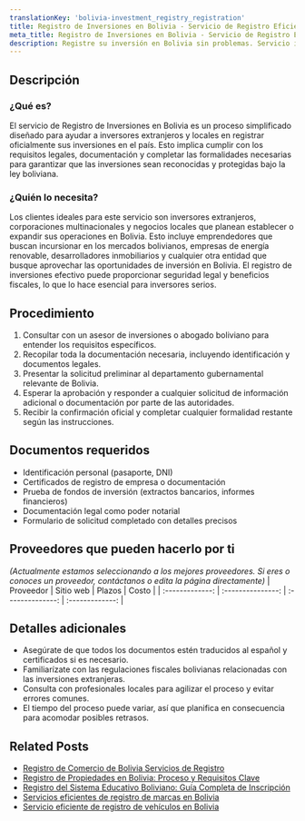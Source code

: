 ```yaml
---
translationKey: 'bolivia-investment_registry_registration'
title: Registro de Inversiones en Bolivia - Servicio de Registro Eficiente
meta_title: Registro de Inversiones en Bolivia - Servicio de Registro Eficiente
description: Registre su inversión en Bolivia sin problemas. Servicio integral con orientación experta en todos los pasos procedimentales.
---
```


## Descripción
### ¿Qué es?
El servicio de Registro de Inversiones en Bolivia es un proceso simplificado diseñado para ayudar a inversores extranjeros y locales en registrar oficialmente sus inversiones en el país. Esto implica cumplir con los requisitos legales, documentación y completar las formalidades necesarias para garantizar que las inversiones sean reconocidas y protegidas bajo la ley boliviana.

### ¿Quién lo necesita?
Los clientes ideales para este servicio son inversores extranjeros, corporaciones multinacionales y negocios locales que planean establecer o expandir sus operaciones en Bolivia. Esto incluye emprendedores que buscan incursionar en los mercados bolivianos, empresas de energía renovable, desarrolladores inmobiliarios y cualquier otra entidad que busque aprovechar las oportunidades de inversión en Bolivia. El registro de inversiones efectivo puede proporcionar seguridad legal y beneficios fiscales, lo que lo hace esencial para inversores serios.

## Procedimiento

1. Consultar con un asesor de inversiones o abogado boliviano para entender los requisitos específicos.
2. Recopilar toda la documentación necesaria, incluyendo identificación y documentos legales.
3. Presentar la solicitud preliminar al departamento gubernamental relevante de Bolivia.
4. Esperar la aprobación y responder a cualquier solicitud de información adicional o documentación por parte de las autoridades.
5. Recibir la confirmación oficial y completar cualquier formalidad restante según las instrucciones.

## Documentos requeridos

- Identificación personal (pasaporte, DNI)
- Certificados de registro de empresa o documentación
- Prueba de fondos de inversión (extractos bancarios, informes financieros)
- Documentación legal como poder notarial
- Formulario de solicitud completado con detalles precisos

## Proveedores que pueden hacerlo por ti
_(Actualmente estamos seleccionando a los mejores proveedores. Si eres o conoces un proveedor, contáctanos o edita la página directamente)_
| Proveedor       |     Sitio web     |     Plazos       |      Costo      |
| :-------------: | :---------------: | :--------------: | :-------------: |

## Detalles adicionales

- Asegúrate de que todos los documentos estén traducidos al español y certificados si es necesario.
- Familiarízate con las regulaciones fiscales bolivianas relacionadas con las inversiones extranjeras.
- Consulta con profesionales locales para agilizar el proceso y evitar errores comunes.
- El tiempo del proceso puede variar, así que planifica en consecuencia para acomodar posibles retrasos.


## Related Posts

- [Registro de Comercio de Bolivia Servicios de Registro](https://tramitit.com/es/guides/bolivia/inscripción_en_el_registro_de_comercio/)
- [Registro de Propiedades en Bolivia: Proceso y Requisitos Clave](https://tramitit.com/es/guides/bolivia/registro_de_propiedad/)
- [Registro del Sistema Educativo Boliviano: Guía Completa de Inscripción](https://tramitit.com/es/guides/bolivia/inscripción_al_sistema_educativo/)
- [Servicios eficientes de registro de marcas en Bolivia](https://tramitit.com/es/guides/bolivia/registro_de_marca/)
- [Servicio eficiente de registro de vehículos en Bolivia](https://tramitit.com/es/guides/bolivia/registro_de_vehículo/)